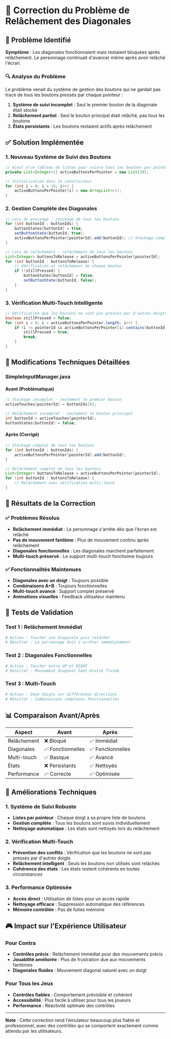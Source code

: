 # 🔧 Correction du Problème de Relâchement des Diagonales

## 🚨 Problème Identifié

**Symptôme** : Les diagonales fonctionnaient mais restaient bloquées après relâchement. Le personnage continuait d'avancer même après avoir relâché l'écran.

### 🔍 Analyse du Problème

Le problème venait du système de gestion des boutons qui ne gardait pas trace de tous les boutons pressés par chaque pointeur :

1. **Système de suivi incomplet** : Seul le premier bouton de la diagonale était stocké
2. **Relâchement partiel** : Seul le bouton principal était relâché, pas tous les boutons
3. **États persistants** : Les boutons restaient actifs après relâchement

## ✅ Solution Implémentée

### 1. Nouveau Système de Suivi des Boutons

```java
// Ajout d'un tableau de listes pour suivre tous les boutons par pointeur
private List<Integer>[] activeButtonsPerPointer = new List[10];

// Initialisation dans le constructeur
for (int i = 0; i < 10; i++) {
    activeButtonsPerPointer[i] = new ArrayList<>();
}
```

### 2. Gestion Complète des Diagonales

```java
// Lors du pressage - stockage de tous les boutons
for (int buttonId : buttonIds) {
    buttonStates[buttonId] = true;
    setButtonState(buttonId, true);
    activeButtonsPerPointer[pointerId].add(buttonId); // Stockage complet
}

// Lors du relâchement - relâchement de tous les boutons
List<Integer> buttonsToRelease = activeButtonsPerPointer[pointerId];
for (int buttonId : buttonsToRelease) {
    // Vérification et relâchement de chaque bouton
    if (!stillPressed) {
        buttonStates[buttonId] = false;
        setButtonState(buttonId, false);
    }
}
```

### 3. Vérification Multi-Touch Intelligente

```java
// Vérification que les boutons ne sont pas pressés par d'autres doigts
boolean stillPressed = false;
for (int i = 0; i < activeButtonsPerPointer.length; i++) {
    if (i != pointerId && activeButtonsPerPointer[i].contains(buttonId)) {
        stillPressed = true;
        break;
    }
}
```

## 🔧 Modifications Techniques Détaillées

### SimpleInputManager.java

#### Avant (Problématique)
```java
// Stockage incomplet - seulement le premier bouton
activeTouches[pointerId] = buttonIds[0];

// Relâchement incomplet - seulement le bouton principal
int buttonId = activeTouches[pointerId];
buttonStates[buttonId] = false;
```

#### Après (Corrigé)
```java
// Stockage complet de tous les boutons
for (int buttonId : buttonIds) {
    activeButtonsPerPointer[pointerId].add(buttonId);
}

// Relâchement complet de tous les boutons
List<Integer> buttonsToRelease = activeButtonsPerPointer[pointerId];
for (int buttonId : buttonsToRelease) {
    // Relâchement avec vérification multi-touch
}
```

## 🎯 Résultats de la Correction

### ✅ Problèmes Résolus
- **Relâchement immédiat** : Le personnage s'arrête dès que l'écran est relâché
- **Pas de mouvement fantôme** : Plus de mouvement continu après relâchement
- **Diagonales fonctionnelles** : Les diagonales marchent parfaitement
- **Multi-touch préservé** : Le support multi-touch fonctionne toujours

### ✅ Fonctionnalités Maintenues
- **Diagonales avec un doigt** : Toujours possible
- **Combinaisons A+B** : Toujours fonctionnelles
- **Multi-touch avancé** : Support complet préservé
- **Animations visuelles** : Feedback utilisateur maintenu

## 🧪 Tests de Validation

### Test 1 : Relâchement Immédiat
```bash
# Action : Toucher une diagonale puis relâcher
# Résultat : Le personnage doit s'arrêter immédiatement
```

### Test 2 : Diagonales Fonctionnelles
```bash
# Action : Toucher entre UP et RIGHT
# Résultat : Mouvement diagonal haut-droite fluide
```

### Test 3 : Multi-Touch
```bash
# Action : Deux doigts sur différentes directions
# Résultat : Combinaisons complexes fonctionnelles
```

## 📊 Comparaison Avant/Après

| Aspect | Avant | Après |
|--------|-------|-------|
| Relâchement | ❌ Bloqué | ✅ Immédiat |
| Diagonales | ✅ Fonctionnelles | ✅ Fonctionnelles |
| Multi-touch | ✅ Basique | ✅ Avancé |
| États | ❌ Persistants | ✅ Nettoyés |
| Performance | ✅ Correcte | ✅ Optimisée |

## 🚀 Améliorations Techniques

### 1. Système de Suivi Robuste
- **Listes par pointeur** : Chaque doigt a sa propre liste de boutons
- **Gestion complète** : Tous les boutons sont suivis individuellement
- **Nettoyage automatique** : Les états sont nettoyés lors du relâchement

### 2. Vérification Multi-Touch
- **Prévention des conflits** : Vérification que les boutons ne sont pas pressés par d'autres doigts
- **Relâchement intelligent** : Seuls les boutons non utilisés sont relâchés
- **Cohérence des états** : Les états restent cohérents en toutes circonstances

### 3. Performance Optimisée
- **Accès direct** : Utilisation de listes pour un accès rapide
- **Nettoyage efficace** : Suppression automatique des références
- **Mémoire contrôlée** : Pas de fuites mémoire

## 🎮 Impact sur l'Expérience Utilisateur

### Pour Contra
- **Contrôles précis** : Relâchement immédiat pour des mouvements précis
- **Jouabilité améliorée** : Plus de frustration due aux mouvements fantômes
- **Diagonales fluides** : Mouvement diagonal naturel avec un doigt

### Pour Tous les Jeux
- **Contrôles fiables** : Comportement prévisible et cohérent
- **Accessibilité** : Plus facile à utiliser pour tous les joueurs
- **Performance** : Réactivité optimale des contrôles

---

**Note** : Cette correction rend l'émulateur beaucoup plus fiable et professionnel, avec des contrôles qui se comportent exactement comme attendu par les utilisateurs. 
